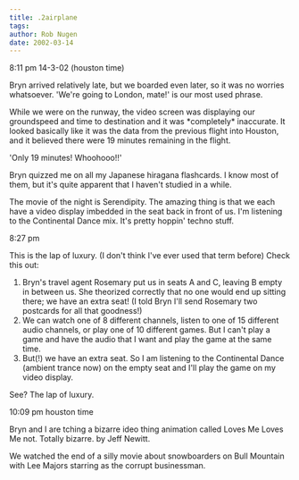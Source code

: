 ```yaml
---
title: .2airplane
tags: 
author: Rob Nugen
date: 2002-03-14
---
```


<p class=date>8:11 pm 14-3-02 (houston time)</p>

<p>Bryn arrived relatively late, but we boarded even later, so it was no worries whatsoever.  'We're going to London, mate!' is our most used phrase.</p>

<p>While we were on the runway, the video screen was displaying our groundspeed and time to destination and it was *completely* inaccurate.  It looked basically like it was the data from the previous flight into Houston, and it believed there were 19 minutes remaining in the flight.</p>

<p>'Only 19 minutes!  Whoohooo!!'</p>

<p>Bryn quizzed me on all my Japanese hiragana flashcards.  I know most of them, but it's quite apparent that I haven't studied in a while.</p>

<p>The movie of the night is Serendipity.  The amazing thing is that we each have a video display imbedded in the seat back in front of us.  I'm listening to the Continental Dance mix.  It's pretty hoppin' techno stuff.</p>

<p class=date>8:27 pm</p>

<p>This is the lap of luxury.  (I don't think I've ever used that term before)  Check this out: </p>

<p><ol><li>Bryn's travel agent Rosemary put us in seats A and C, leaving B empty in between us.  She theorized correctly that no one would end up sitting there; we have an extra seat!  (I told Bryn I'll send Rosemary two postcards for all that goodness!)</li>
<li>We can watch one of 8 different channels, listen to one of 15 different audio channels, or play one of 10 different games.  But I can't play a game and have the audio that I want and play the game at the same time.</li>
<li>But(!) we have an extra seat.  So I am listening to the Continental Dance (ambient trance now) on the empty seat and I'll play the game on my video display.</li></ol></p>

<p>See?  The lap of luxury.</p>

<p class=date>10:09 pm houston time</p>

<p>Bryn and I are tching a bizarre ideo thing animation called Loves Me Loves Me not.  Totally bizarre. by Jeff Newitt.</p>

<p>We watched the end of a silly movie about snowboarders on Bull Mountain with Lee Majors starring as the corrupt businessman.</p>
